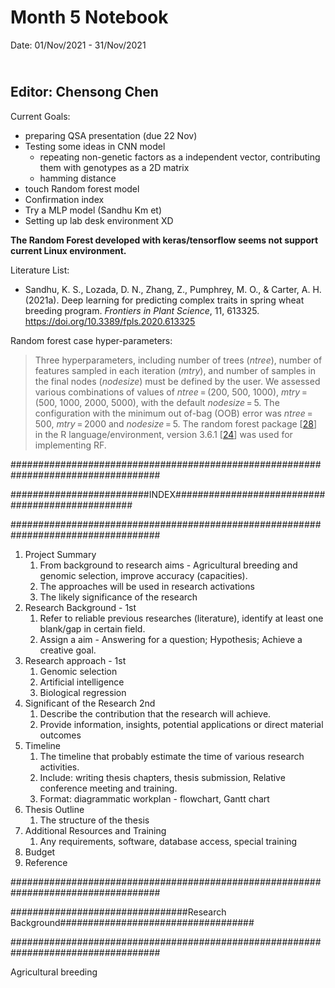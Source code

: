 Month 5 Notebook
====

Date: 01/Nov/2021 - 31/Nov/2021

<br> Editor: Chensong Chen
----

Current Goals:

+ preparing QSA presentation (due 22 Nov)
+ Testing some ideas in CNN model 
  + repeating non-genetic factors as a independent vector, contributing them with genotypes as a 2D matrix
  + hamming distance
+ touch Random forest model
+ Confirmation index
+ Try a MLP model (Sandhu Km et)
+ Setting up lab desk environment XD

**The Random Forest developed with keras/tensorflow seems not support current Linux environment.**

Literature List:

+ Sandhu, K. S., Lozada, D. N., Zhang, Z., Pumphrey, M. O., & Carter, A. H. (2021a). Deep learning for predicting complex traits in spring wheat breeding program. *Frontiers in Plant Science*, 11, 613325. https://doi.org/10.3389/fpls.2020.613325





Random forest case hyper-parameters:

> Three hyperparameters, including number of trees (*ntree*), number of features sampled in each iteration (*mtry*), and number of samples in the final nodes (*nodesize*) must be defined by the user. We assessed various combinations of values of *ntree* = (200, 500, 1000), *mtry* = (500, 1000, 2000, 5000), with the default *nodesize* = 5. The configuration with the minimum out of-bag (OOB) error was *ntree* = 500, *mtry* = 2000 and *nodesize* = 5. The random forest package [[28](https://gsejournal.biomedcentral.com/articles/10.1186/s12711-020-00531-z#ref-CR28)] in the R language/environment, version 3.6.1 [[24](https://gsejournal.biomedcentral.com/articles/10.1186/s12711-020-00531-z#ref-CR24)] was used for implementing RF.





###################################################################################

#########################INDEX#################################################

###################################################################################

1. Project Summary
   1. From background to research aims - Agricultural breeding and genomic selection, improve accuracy (capacities).
   2. The approaches will be used in research activations
   3. The likely significance of the research
2. Research Background - 1st
   1. Refer to reliable previous researches (literature), identify at least one blank/gap in certain field.
   2. Assign a aim - Answering for a question; Hypothesis; Achieve a creative goal.
3. Research approach - 1st
   1. Genomic selection
   2. Artificial intelligence 
   3. Biological regression
4. Significant of the Research 2nd
   1. Describe the contribution that the research will achieve.
   2. Provide information, insights, potential applications or direct material outcomes 
5. Timeline
   1. The timeline that probably estimate the time of various research activities.
   2. Include: writing thesis chapters, thesis submission, Relative conference meeting and training. 
   3. Format: diagrammatic workplan - flowchart, Gantt chart
6. Thesis Outline
   1. The structure of the thesis
7. Additional Resources and Training
   1. Any requirements, software, database access, special training
8. Budget
9. Reference

###################################################################################

################################Research Background###################################

###################################################################################

Agricultural breeding 

